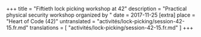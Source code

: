 +++
title = "Fiftieth lock picking workshop at 42"
description = "Practical physical security workshop organized by "
date = 2017-11-25
[extra]
place = "Heart of Code (42)"
untranslated = "activités/lock-picking/session-42-15.fr.md"
translations = [
    "activités/lock-picking/session-42-15.fr.md"
]
+++
